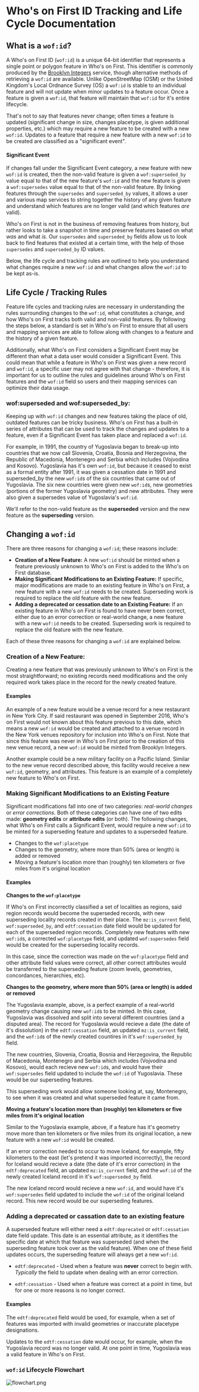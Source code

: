 # Who's on First ID Tracking and Life Cycle Documentation

## What is a `wof:id`?
A Who's on First ID (`wof:id`) is a unique 64-bit identifier that represents a single point or polygon feature in Who's on First. This identifier is commonly produced by the [Brooklyn Integers](https://www.brooklynintegers.com) service, though alternative methods of retrieving a `wof:id` are available. Unlike OpenStreetMap (OSM) or the United Kingdom's Local Ordnance Survey (OS) a `wof:id` is stable to an individual feature and will not update when minor updates to a feature occur. Once a feature is given a `wof:id`, that feature will maintain that `wof:id` for it's entire lifecycle.

That's not to say that features never change; often times a feature is updated (significant change in size, changes placetype, is given additional properties, etc.) which may require a new feature to be created with a new `wof:id`. Updates to a feature that require a new feature with a new `wof:id` to be created are classified as a "significant event". 

#### Significant Event

If changes fall under the Significant Event category, a new feature with new `wof:id` is created, then the non-valid feature is given a `wof:superseded_by` value equal to that of the new feature's `wof:id` and the new feature is given a `wof:supersedes` value equal to that of the non-valid feature. By linking features through the `supersedes` and `superseded_by` values, it allows a user and various map services to string together the history of any given feature and understand which features are no longer valid (and which features _are_ valid).

Who's on First is not in the business of removing features from history, but rather looks to take a snapshot in time and preserve features based on what _was_ and what _is_. Our `supersedes` and `superseded_by` fields allow us to look back to find features that existed at a certain time, with the help of those `supersedes` and `superseded_by` ID values.

Below, the life cycle and tracking rules are outlined to help you understand what changes require a new `wof:id` and what changes allow the `wof:id` to be kept as-is.

## Life Cycle / Tracking Rules

Feature life cycles and tracking rules are necessary in understanding the rules surrounding changes to the `wof:id`, what constitutes a change, and how Who's on First tracks both valid and non-valid features. By following the steps below, a standard is set in Who's on First to ensure that all users and mapping services are able to follow along with changes to a feature and the history of a given feature. 

Additionally, what Who's on First considers a Significant Event may be different than what a data user would consider a Significant Event. This could mean that while a feature in Who's on First was given a new record and `wof:id`, a specific user may not agree with that change - therefore, it is important for us to outline the rules and guidelines around Who's on First features and the `wof:id` field so users and their mapping services can optimize their data usage.

### wof:superseded and wof:superseded_by:

Keeping up with `wof:id` changes and new features taking the place of old, outdated features can be tricky business. Who's on First has a built-in series of attributes that can be used to track the changes and updates to a feature, even if a Significant Event has taken place and replaced a `wof:id`. 

For example, in 1991, the country of Yugoslavia began to break-up into countries that we now call Slovenia, Croatia, Bosnia and Herzegovina, the Republic of Macedonia, Montenegro and Serbia which includes (Vojvodina and Kosovo). Yugoslavia has it's own `wof:id`, but because it ceased to exist as a formal entity after 1991, it was given a cessation date in 1991 and superseded_by the new `wof:id`s of the six countries that came out of Yugoslavia. The six new countries were given new `wof:id`s, new geometries (portions of the former Yugoslavia geometry) and new attributes. They were also given a supersedes value of Yugoslavia's `wof:id`.

We'll refer to the non-valid feature as the **superseded** version and the new feature as the **superseding** version.

## Changing a `wof:id`

There are three reasons for changing a `wof:id`; these reasons include: 

- **Creation of a New Feature:** A new `wof:id` should be minted when a feature previously unknown to Who's on First is added to the Who's on First database.
- **Making Significant Modifications to an Existing Feature:** If specific, major modifications are made to an existing feature in Who's on First, a new feature with a new `wof:id` needs to be created. Superseding work is required to replace the old feature with the new feature.
- **Adding a deprecated or cessation date to an Existing Feature:** If an existing feature in Who's on First is found to have never been correct, either due to an error correction or real-world change, a new feature with a new `wof:id` needs to be created. Superseding work is required to replace the old feature with the new feature.

Each of these three reasons for changing a `wof:id` are explained below. 
 
### Creation of a New Feature:

Creating a new feature that was previously unknown to Who's on First is the most straightforward; no existing records need modifications and the only required work takes place in the record for the newly created feature. 

#### Examples

An example of a new feature would be a venue record for a new restaurant in New York City. If said restaurant was opened in September 2016, Who's on First would not known about this feature previous to this date, which means a new `wof:id` would be created and attached to a venue record in the New York venues repository for inclusion into Who's on First. Note that since this feature was never in Who's on First prior to the creation of this new venue record, a new `wof:id` would be minted from Brooklyn Integers.

Another example could be a new military facility on a Pacific Island. Similar to the new venue record described above, this facility would receive a new `wof:id`, geometry, and attributes. This feature is an example of a completely new feature to Who's on First.

### Making Significant Modifications to an Existing Feature

Significant modifications fall into one of two categories: _real-world changes_ or _error corrections_. Both of these categories can have one of two edits made: **geometry edits** or **attribute edits** (or both). The following changes, what Who's on First calls a Significant Event, would require a new `wof:id` to be minted for a superseding feature and updates to a superseded feature.

- Changes to the `wof:placetype`
- Changes to the geometry, where more than 50% (area or length) is added or removed
- Moving a feature's location more than (roughly) ten kilometers or five miles from it's original location

#### Examples

**Changes to the `wof:placetype`**

If Who's on First incorrectly classified a set of localities as regions, said region records would become the superseded records, with new superseding locality records created in their place. The `mz:is_current` field, `wof:superseded_by`, and `edtf:cessation` date field would be updated for each of the superseded region records. Completely new features with new `wof:id`s, a corrected `wof:placetype` field, and updated `wof:supersedes` field would be created for the superseding locality records. 

In this case, since the correction was made on the `wof:placetype` field and other attribute field values were correct, all other correct attributes would be transferred to the superseding feature (zoom levels, geometries, concordances, hierarchies, etc).

**Changes to the geometry, where more than 50% (area or length) is added or removed**

The Yugoslavia example, above, is a perfect example of a real-world geometry change causing new `wof:id`s to be minted. In this case, Yugoslavia was dissolved and split into several different countries (and a disputed area). The record for Yugoslavia would recieve a date (the date of it's dissolution) in the `edtf:cessation` field, an updated `mz:is_current` field, and the `wof:id`s of the newly created countires in it's `wof:superseded_by` field.

The new countries, Slovenia, Croatia, Bosnia and Herzegovina, the Republic of Macedonia, Montenegro and Serbia which includes (Vojvodina and Kosovo), would each recieve new `wof:id`s, and would have their `wof:supersedes` field updated to  include the `wof:id` of Yugoslavia. These would be our superseding features.

This superseding work would allow someone looking at, say, Montenegro, to see when it was created and what superseded feature it came from.

**Moving a feature's location more than (roughly) ten kilometers or five miles from it's original location**

Similar to the Yugoslavia example, above, if a feature has it's geometry move more than ten kilometers or five miles from its original location, a new feature with a new `wof:id` would be created. 

If an error correction needed to occur to move Iceland, for example, fifty kilometers to the east (let's pretend it was imported incorrectly), the record for Iceland would recieve a date (the date of it's error correction) in the `edtf:deprecated` field, an updated `mz:is_current` field, and the `wof:id` of the newly created Iceland record in it's `wof:superseded_by` field.

The new Iceland record would recieve a new `wof:id`, and would have it's `wof:supersedes` field updated to include the `wof:id` of the original Iceland record. This new record would be our superseding features.

### Adding a deprecated or cassation date to an existing feature

A superseded feature will either need a `edtf:deprecated` or `edtf:cessation` date field update. This date is an essential attribute, as it identifies the specific date at which that feature was superseded (and when the superseding feature took over as the valid feature). When one of these field updates occurs, the superseding feature will always get a new `wof:id`.

* `edtf:deprecated` - Used when a feature was **never** correct to begin with. _Typically_ the field to update when dealing with an error correction.

* `edtf:cessation` - Used when a feature was correct at a point in time, but for one or more reasons is no longer correct.

#### Examples

The `edtf:deprecated` field would be used, for example, when a set of features was imported with invalid geometries or inaccurate placetype designations.

Updates to the `edtf:cessation` date would occur, for example, when the Yugoslavia record was no longer valid. At one point in time, Yugoslavia was a valid feature in Who's on First. 

### `wof:id` Lifecycle Flowchart

![flowchart.png](https://cloud.githubusercontent.com/assets/18567700/18456781/81bb5c02-7908-11e6-98d4-048b23694a50.png)
